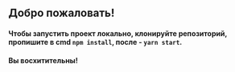 ## Добро пожаловать! 

#### Чтобы запустить проект локально, клонируйте репозиторий, пропишите в cmd `npm install`, после - `yarn start`.
#### Вы восхитительны!
